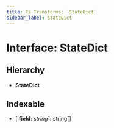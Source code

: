 ```yaml
---
title: Ts Transforms: `StateDict`
sidebar_label: StateDict
---
```


# Interface: StateDict

## Hierarchy

* **StateDict**

## Indexable

* \[ **field**: *string*\]: string[]
